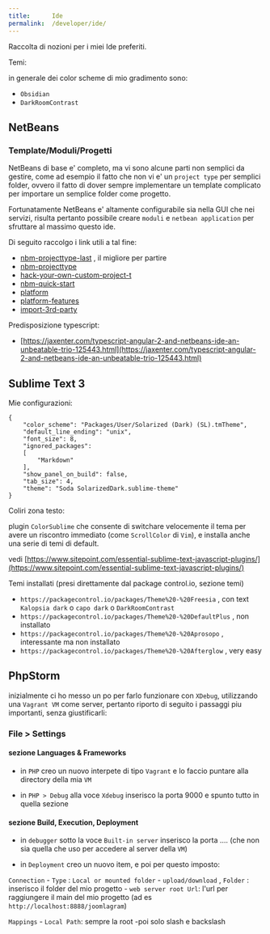 ```yaml
---
title:      Ide
permalink:  /developer/ide/
---
```



Raccolta di nozioni per i miei Ide preferiti.

Temi:

in generale dei color scheme di mio gradimento sono:

- `Obsidian`
- `DarkRoomContrast`


NetBeans
---------

### Template/Moduli/Progetti

NetBeans di base e' completo, ma vi sono alcune parti non semplici da gestire,
come ad esempio il fatto che non vi e' un `project type` per semplici folder,
ovvero il fatto di dover sempre implementare un template complicato per importare un semplice folder come progetto.

Fortunatamente NetBeans e' altamente configurabile sia nella GUI che nei servizi,
risulta pertanto possibile creare `moduli` e `netbean application` per sfruttare al massimo questo ide.

Di seguito raccolgo i link utili a tal fine:

- [nbm-projecttype-last](https://platform.netbeans.org/tutorials/nbm-projecttype.html) , il migliore per partire
- [nbm-projecttype](https://platform.netbeans.org/tutorials/71/nbm-projecttype.html)
- [hack-your-own-custom-project-t](https://dzone.com/articles/hack-your-own-custom-project-t)
- [nbm-quick-start](https://platform.netbeans.org/tutorials/nbm-quick-start.html)
- [platform](https://netbeans.org/kb/trails/platform.html)
- [platform-features](https://netbeans.org/features/platform/features.html)
- [import-3rd-party](https://netbeans.org/kb/articles/freeform-import.html)

Predisposizione typescript:

- [https://jaxenter.com/typescript-angular-2-and-netbeans-ide-an-unbeatable-trio-125443.html](https://jaxenter.com/typescript-angular-2-and-netbeans-ide-an-unbeatable-trio-125443.html)


Sublime Text 3
---------------

Mie configurazioni:

````
{
	"color_scheme": "Packages/User/Solarized (Dark) (SL).tmTheme",
	"default_line_ending": "unix",
	"font_size": 8,
	"ignored_packages":
	[
		"Markdown"
	],
	"show_panel_on_build": false,
	"tab_size": 4,
	"theme": "Soda SolarizedDark.sublime-theme"
}
````

Coliri zona testo:

plugin `ColorSublime` che consente di switchare velocemente il tema per avere un riscontro immediato (come `ScrollColor` di `Vim`), e installa anche una serie di temi di default.


vedi [https://www.sitepoint.com/essential-sublime-text-javascript-plugins/](https://www.sitepoint.com/essential-sublime-text-javascript-plugins/)

Temi installati (presi direttamente dal package control.io, sezione temi)

- `https://packagecontrol.io/packages/Theme%20-%20Freesia` , con text `Kalopsia dark` o `capo dark` o `DarkRoomContrast`
- `https://packagecontrol.io/packages/Theme%20-%20DefaultPlus` , non installato
- `https://packagecontrol.io/packages/Theme%20-%20Aprosopo` , interessante ma non installato
- `https://packagecontrol.io/packages/Theme%20-%20Afterglow` , very easy



PhpStorm
-----------------

inizialmente ci ho messo un po per farlo funzionare con `XDebug`, utilizzando una `Vagrant VM` come server,
pertanto riporto di seguito i passaggi piu importanti, senza giustificarli:


### File > Settings

#### sezione Languages & Frameworks

- in `PHP`  creo un nuovo interpete di tipo `Vagrant` e lo faccio puntare alla directory della mia `VM`

- in `PHP > Debug` alla voce `Xdebug` inserisco la porta 9000 e spunto tutto in quella sezione

#### sezione Build, Execution, Deployment

- in `debugger` sotto la voce `Built-in server` inserisco la porta .... (che non sia quella che uso per accedere al server della `VM`)

- in `Deployment` creo un nuovo item, e poi per questo imposto:

`Connection`
	- `Type` : `Local or mounted folder`
	- `upload/download` , `Folder` : inserisco il folder del mio progetto
	- `web server root Url`: l'url per raggiungere il main del mio progetto (ad es `http://localhost:8888/joomlagram`)

`Mappings`
	- `Local Path`: sempre la root
	-poi solo slash e backslash
